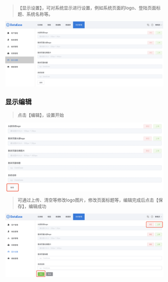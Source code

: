 >【显示设置】，可对系统显示进行设置，例如系统页面的logo、登陆页面标题、系统名称等。

![显示设置](../../img/system_management/显示设置.png)

## 显示编辑
> 点击【编辑】，设置开始

![编辑模板](../../img/system_management/显示设置开始编辑.png)
> 可通过上传、清空等修改logo图片，修改页面标题等，编辑完成后点击【保存】，编辑成功

![编辑模板](../../img/system_management/显示设置编辑.png)


